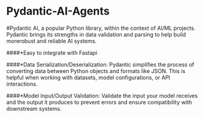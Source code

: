 # Pydantic-AI-Agents
#Pydantic AI, a popular Python library, within the context of AI/ML projects. Pydantic brings its strengths in data validation and parsing to help build morerobust and reliable AI systems.

####*Easy to integrate with Fastapi

####*Data Serialization/Deserialization: Pydantic simplifies the process of converting data between Python objects and formats like JSON. This is helpful when working with datasets, model configurations, or API interactions.

####*Model Input/Output Validation: Validate the input your model receives and the output it produces to prevent errors and ensure compatibility with downstream systems.

